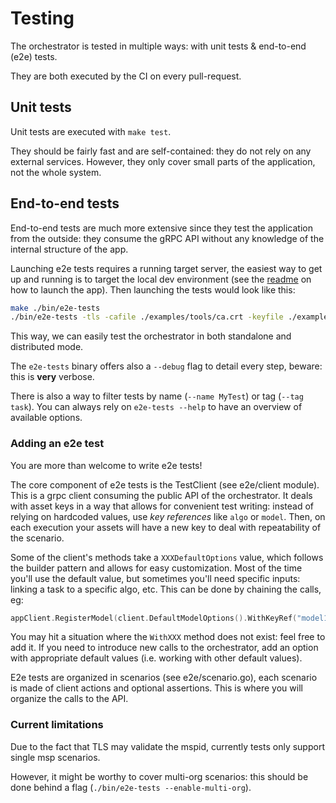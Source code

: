 # Testing

The orchestrator is tested in multiple ways: with unit tests & end-to-end (e2e) tests.

They are both executed by the CI on every pull-request.

## Unit tests

Unit tests are executed with `make test`.

They should be fairly fast and are self-contained: they do not rely on any external services.
However, they only cover small parts of the application, not the whole system.

## End-to-end tests

End-to-end tests are much more extensive since they test the application from the outside:
they consume the gRPC API without any knowledge of the internal structure of the app.

Launching e2e tests requires a running target server, the easiest way to get up and running
is to target the local dev environment (see the [readme](../README.md) on how to launch the app).
Then launching the tests would look like this:

```sh
make ./bin/e2e-tests
./bin/e2e-tests -tls -cafile ./examples/tools/ca.crt -keyfile ./examples/tools/client-org-1.key -certfile ./examples/tools/client-org-1.crt -server_addr orchestrator.node-1.com:443
```

This way, we can easily test the orchestrator in both standalone and distributed mode.

The `e2e-tests` binary offers also a `--debug` flag to detail every step, beware: this is **very** verbose.

There is also a way to filter tests by name (`--name MyTest`) or tag (`--tag task`).
You can always rely on `e2e-tests --help` to have an overview of available options.

### Adding an e2e test

You are more than welcome to write e2e tests!

The core component of e2e tests is the TestClient (see e2e/client module).
This is a grpc client consuming the public API of the orchestrator.
It deals with asset keys in a way that allows for convenient test writing:
instead of relying on hardcoded values, use *key references* like `algo` or `model`.
Then, on each execution your assets will have a new key to deal with repeatability of the scenario.

Some of the client's methods take a `XXXDefaultOptions` value, which follows the builder pattern and allows for easy customization.
Most of the time you'll use the default value, but sometimes you'll need specific inputs: linking a task to a specific algo, etc.
This can be done by chaining the calls, eg:

```go
appClient.RegisterModel(client.DefaultModelOptions().WithKeyRef("model1").WithTaskRef("child1"))
```

You may hit a situation where the `WithXXX` method does not exist: feel free to add it.
If you need to introduce new calls to the orchestrator, add an option with appropriate default values (i.e. working with other default values).

E2e tests are organized in scenarios (see e2e/scenario.go), each scenario is made of client actions and optional assertions.
This is where you will organize the calls to the API.

### Current limitations

Due to the fact that TLS may validate the mspid, currently tests only support single msp scenarios.

However, it might be worthy to cover multi-org scenarios: this should be done behind a flag (`./bin/e2e-tests --enable-multi-org`).
